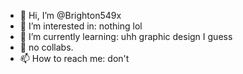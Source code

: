 - 👋 Hi, I’m @Brighton549x
- 👀 I’m interested in: nothing lol
- 🌱 I’m currently learning: uhh graphic design I guess
- 💞️ no collabs.
- 📫 How to reach me: don't
